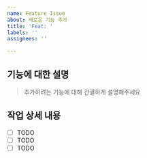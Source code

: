 ```yaml
---
name: Feature Issue
about: 새로운 기능 추가
title: 'Feat: '
labels: ''
assignees: ''

---
```


## 기능에 대한 설명

> 추가하려는 기능에 대해 간결하게 설명해주세요

## 작업 상세 내용

- [ ] TODO
- [ ] TODO
- [ ] TODO
